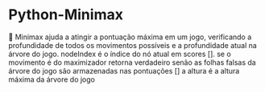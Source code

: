 # Python-Minimax
:rooster: Minimax ajuda a atingir a pontuação máxima em um jogo, verificando a profundidade de todos os movimentos possíveis e a profundidade atual na árvore do jogo. nodeIndex é o índice do nó atual em scores []. se o movimento é do maximizador retorna verdadeiro senão as folhas falsas da árvore do jogo são armazenadas nas pontuações [] a altura é a altura máxima da árvore do jogo
